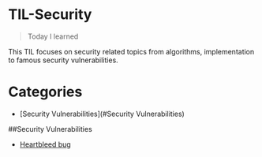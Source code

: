 # TIL-Security

> Today I learned

This TIL focuses on security related topics from algorithms, implementation to famous security vulnerabilities.

# Categories
- [Security Vulnerabilities](#Security Vulnerabilities)


##Security Vulnerabilities
- [Heartbleed bug](security-vulnerabilities/heartbleed-bug.md)
